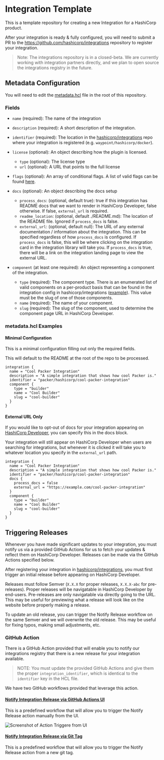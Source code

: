 # Integration Template

This is a template repository for creating a new Integration for a HashiCorp product.

After your integration is ready & fully configured, you will need to submit a PR to the https://github.com/hashicorp/integrations repository to register your integration.

> Note: The integrations repository is in a closed-beta. We are currently working with integration partners directly, and we plan to open source the integrations registry in the future.

## Metadata Configuration

You will need to edit the [metadata.hcl](/metadata.hcl) file in the root of this repository.

### Fields

- `name` (required): The name of the integration
- `description` (required): A short description of the integration.
- `identifier` (required): The location in the [hashicorp/integrations](https://github.com/hashicorp/integrations) repo where your integration is registered (e.g. `waypoint/hashicorp/docker`).
- `license` (optional): An object describing how the plugin is licensed.
  - `type` (optional): The license type
  - `url` (optional): A URL that points to the full license
- `flags` (optional): An array of conditional flags. A list of valid flags can be found [here](https://github.com/hashicorp/integrations/blob/main/flags.hcl).
- `docs` (optional): An object describing the docs setup

  - `process_docs`: (optional, default true): true if this integration has README docs that we want to render in HashiCorp Developer, false otherwise. If false, `external_url` is required.
  - `readme_location`: (optional, default ./README.md): The location of the README file. Ignored if `process_docs` is false.
  - `external_url`: (optional, default null): The URL of any external documentation / information about the integration. This can be specified regardless of how `process_docs` is configured. If `process_docs` is false, this will be where clicking on the integration card in the integration library will take you. If `process_docs` is true, there will be a link on the integration landing page to view the external URL.

- `component` (at least one required): An object representing a component of the integration.
  - `type` (required): The component type. There is an enumerated list of valid components on a per-product basis that can be found in the integration config in hashicorp/integrations ([example](https://github.com/hashicorp/integrations/blob/main/waypoint/_config.hcl)). This value must be the slug of one of those components.
  - `name` (required): The name of your component.
  - `slug` (required): The slug of the component, used to determine the component page URL in HashiCorp Developer.

### metadata.hcl Examples

#### Minimal Configuration

This is a minimal configuration filling out only the required fields.

This will default to the README at the root of the repo to be processed.

```hcl
integration {
  name = "Cool Packer Integration"
  description = "A simple integration that shows how cool Packer is."
  identifier = "packer/hashicorp/cool-packer-integration"
  component {
    type = "builder"
    name = "Cool Builder"
    slug = "cool-builder"
  }
}
```

#### External URL Only

If you would like to opt-out of docs for your integration appearing on [HashiCorp Developer](https://developer.hashicorp.com/), you can specify this in the docs block.

Your integration will still appear on HashiCorp Developer when users are searching for integrations, but whenever it is clicked it will take you to whatever location you specify in the `external_url` path.

```hcl
integration {
  name = "Cool Packer Integration"
  description = "A simple integration that shows how cool Packer is."
  identifier = "packer/hashicorp/cool-packer-integration"
  docs {
    process_docs = false
    external_url = "https://example.com/cool-packer-integration"
  }
  component {
    type = "builder"
    name = "Cool Builder"
    slug = "cool-builder"
  }
}
```

## Triggering Releases

Whenever you have made significant updates to your integration, you must notify us via a provided GitHub Actions for us to fetch your updates & reflect them on HashiCorp Developer. Releases can be made via the GitHub Actions specified below.

After registering your integration in [hashicorp/integrations](https://github.com/hashicorp/integrations), you must first trigger an initial release before appearing on HashiCorp Developer.

Releases must follow Semver (`X.X.X` for proper releases, `X.X.X-abc` for pre-releases). Proper releases will be navigatable in HashiCorp Developer by end-users. Pre-releases are only navigatable via directly going to the URL. This may be useful for previewing what a release will look like on the website before properly making a release.

To update an old release, you can trigger the Notify Release workflow on the same Semver and we will overwrite the old release. This may be useful for fixing typos, making small adjustments, etc.

### GitHub Action

There is a GitHub Action provided that will enable you to notify our integrations registry that there is a new release for your integration available.

> NOTE: You must update the provided GitHub Actions and give them the proper `integration_identifier`, which is identical to the `identifier` key in the HCL file.

We have two GitHub workflows provided that leverage this action.

#### [Notify Integration Release via GitHub Actions UI](.github/workflows/notify-release-via-manual.yaml)

This is a predefined workflow that will allow you to trigger the Notify Release action manually from the UI.

![Screenshot of Action Triggere from UI](https://user-images.githubusercontent.com/2105067/195161825-8a1fb3f1-7c58-4c88-8e1d-d6bc45d479af.png)

#### [Notify Integration Release via Git Tag](.github/workflows/notify-release-via-tag.yaml)

This is a predefined workflow that will allow you to trigger the Notify Release action from a new git tag.
